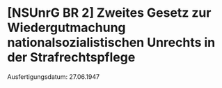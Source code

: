 # [NSUnrG BR 2] Zweites Gesetz zur Wiedergutmachung nationalsozialistischen Unrechts in der Strafrechtspflege

Ausfertigungsdatum: 27.06.1947

 